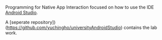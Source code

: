 Programming for Native App Interaction focused on how to use the IDE [Android Studio](https://developer.android.com/studio/index.html).

A [seperate repository])(https://github.com/yuchingho/universityAndroidStudio) contains the lab work.